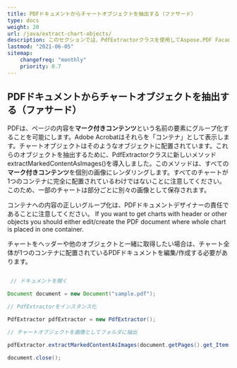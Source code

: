 ```yaml
---
title: PDFドキュメントからチャートオブジェクトを抽出する（ファサード）
type: docs
weight: 20
url: /java/extract-chart-objects/
description: このセクションでは、PdfExtractorクラスを使用してAspose.PDF FacadesでPDFからチャートオブジェクトを抽出する方法を説明します。
lastmod: "2021-06-05"
sitemap:
    changefreq: "monthly"
    priority: 0.7
---
```


## PDFドキュメントからチャートオブジェクトを抽出する（ファサード）

PDFは、ページの内容を**マーク付きコンテンツ**という名前の要素にグループ化することを可能にします。Adobe Acrobatはそれらを「コンテナ」として表示します。チャートオブジェクトはそのようなオブジェクトに配置されています。これらのオブジェクトを抽出するために、PdfExtractorクラスに新しいメソッドextractMarkedContentAsImages()を導入しました。このメソッドは、すべての**マーク付きコンテンツ**を個別の画像にレンダリングします。すべてのチャートが1つのコンテナに完全に配置されているわけではないことに注意してください。このため、一部のチャートは部分ごとに別々の画像として保存されます。

コンテナへの内容の正しいグループ化は、PDFドキュメントデザイナーの責任であることに注意してください。
 If you want to get charts with header or other objects you should either edit/create the PDF document where whole chart is placed in one container.

チャートをヘッダーや他のオブジェクトと一緒に取得したい場合は、チャート全体が1つのコンテナに配置されているPDFドキュメントを編集/作成する必要があります。

```java

 // ドキュメントを開く

Document document = new Document("sample.pdf");

// PdfExtractorをインスタンス化

PdfExtractor pdfExtractor = new PdfExtractor();

// チャートオブジェクトを画像としてフォルダに抽出

pdfExtractor.extractMarkedContentAsImages(document.getPages().get_Item(1), "C:/Temp/Charts_page_1");

document.close();
```